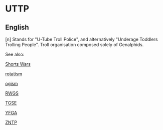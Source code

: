 # UTTP

## English

 [n] Stands for "U-Tube Troll Police", and alternatively "Underage Toddlers Trolling People". Troll organisation composed solely of Genalphids.


See also:

<a href="shorts-wars.md">Shorts Wars</a>

<a href="rotatism.md">rotatism</a>

<a href="ogism.md">ogism</a>

[RWGS](rwgs.md)

[TGSE](tgse.md)

[YFGA](yfga.md)

[ZNTP](zntp.md)
